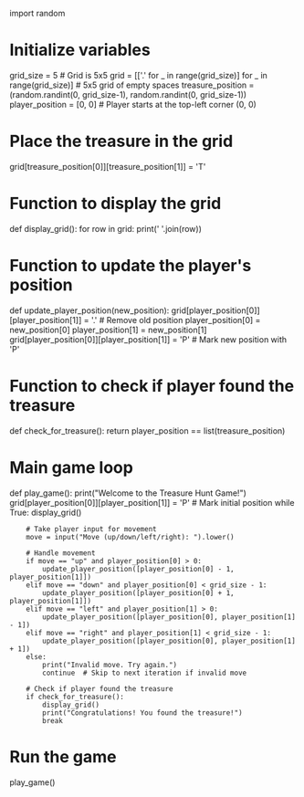 import random

# Initialize variables
grid_size = 5  # Grid is 5x5
grid = [['.' for _ in range(grid_size)] for _ in range(grid_size)]  # 5x5 grid of empty spaces
treasure_position = (random.randint(0, grid_size-1), random.randint(0, grid_size-1))
player_position = [0, 0]  # Player starts at the top-left corner (0, 0)

# Place the treasure in the grid
grid[treasure_position[0]][treasure_position[1]] = 'T'

# Function to display the grid
def display_grid():
    for row in grid:
        print(' '.join(row))

# Function to update the player's position
def update_player_position(new_position):
    grid[player_position[0]][player_position[1]] = '.'  # Remove old position
    player_position[0] = new_position[0]
    player_position[1] = new_position[1]
    grid[player_position[0]][player_position[1]] = 'P'  # Mark new position with 'P'

# Function to check if player found the treasure
def check_for_treasure():
    return player_position == list(treasure_position)

# Main game loop
def play_game():
    print("Welcome to the Treasure Hunt Game!")
    grid[player_position[0]][player_position[1]] = 'P'  # Mark initial position
    while True:
        display_grid()
        
        # Take player input for movement
        move = input("Move (up/down/left/right): ").lower()
        
        # Handle movement
        if move == "up" and player_position[0] > 0:
            update_player_position([player_position[0] - 1, player_position[1]])
        elif move == "down" and player_position[0] < grid_size - 1:
            update_player_position([player_position[0] + 1, player_position[1]])
        elif move == "left" and player_position[1] > 0:
            update_player_position([player_position[0], player_position[1] - 1])
        elif move == "right" and player_position[1] < grid_size - 1:
            update_player_position([player_position[0], player_position[1] + 1])
        else:
            print("Invalid move. Try again.")
            continue  # Skip to next iteration if invalid move
        
        # Check if player found the treasure
        if check_for_treasure():
            display_grid()
            print("Congratulations! You found the treasure!")
            break

# Run the game
play_game()
